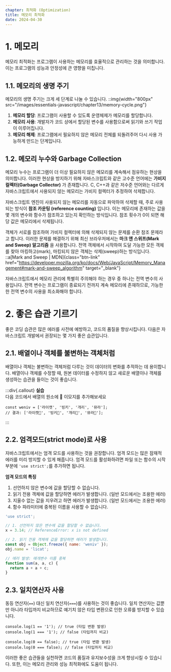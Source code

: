 ```yaml
---
chapter: 최적화 (Optimization)
title: 메모리 최적화
date: 2024-04-30
---
```


# 1. 메모리

메모리 최적화는 프로그램이 사용하는 메모리를 효율적으로 관리하는 것을 의미합니다. 이는 프로그램의 성능과 안정성에 큰 영향을 미칩니다.

## 1.1. 메모리의 생명 주기

메모리의 생명 주기는 크게 세 단계로 나눌 수 있습니다.
::img{width="800px" src="/images/essentials-javascript/chapter13/memory-cycle.png"}

1. **메모리 할당**: 프로그램이 사용할 수 있도록 운영체제가 메모리를 할당합니다.
2. **메모리 사용**: 개발자가 코드 상에서 할당된 변수를 사용함으로써 읽기와 쓰기 작업이 이루어집니다.
3. **메모리 해제**: 프로그램에서 필요하지 않은 메모리 전체를 되돌려주어 다시 사용 가능하게 만드는 단계입니다.

## 1.2. 메모리 누수와 Garbage Collection

메모리 누수는 프로그램이 더 이상 필요하지 않은 메모리를 계속해서 점유하는 현상을 의미합니다. 이러한 현상을 방지하기 위해 자바스크립트와 같은 고수준 언어에는 **가비지 컬렉터(Garbage Collector)** 가 존재합니다. C, C++과 같은 저수준 언어와는 다르게 자바스크립트에서 사용되지 않는 메모리는 가비지 컬렉터가 추정하여 삭제합니다.

자바스크립트 엔진이 사용되지 않는 메모리를 자동으로 파악하여 삭제할 때, 주로 사용되는 방식이 **참조 카운팅 (reference counting)** 입니다. 이는 메모리에 존재하는 값을 몇 개의 변수와 함수가 참조하고 있는지 확인하는 방식입니다. 참조 횟수가 0이 되면 해당 값은 메모리에서 삭제됩니다.

객체가 서로를 참조하여 가비지 컬렉터에 의해 삭제되지 않는 문제를 순환 참조 문제라고 합니다. 이러한 문제를 해결하기 위해 최신 브라우저에서는 **마크 앤 스위프(Mark and Sweep) 알고리즘** 을 사용합니다. 전역 객체에서 시작하여 도달 가능한 모든 객체를 찾아 마킹하고(mark), 마킹되지 않은 객체는 삭제(sweep)하는 방식입니다.
::a[Mark and Sweep | MDN]{class="btn-link" href="https://developer.mozilla.org/ko/docs/Web/JavaScript/Memory_Management#mark-and-sweep_algorithm" target="\_blank"}

자바스크립트에서 메모리 관리에 특별히 주의해야 하는 경우 중 하나는 전역 변수의 사용입니다. 전역 변수는 프로그램이 종료되기 전까지 계속 메모리에 존재하므로, 가능한 한 전역 변수의 사용을 최소화해야 합니다.

# 2. 좋은 습관 기르기

좋은 코딩 습관은 많은 에러를 사전에 예방하고, 코드의 품질을 향상시킵니다. 다음은 자바스크립트 개발에서 권장되는 몇 가지 좋은 습관입니다.

## 2.1. 배열이나 객체를 불변하는 객체처럼

배열이나 객체는 불변하는 객체처럼 다루는 것이 데이터의 변화를 추적하는 데 용이합니다. 배열이나 객체를 수정할 때, 원본 데이터를 수정하지 않고 새로운 배열이나 객체를 생성하는 습관을 들이는 것이 좋습니다.

:::div{.callout}
**실습**  
다음 코드에서 배열의 원소에 💖 이모지를 추가해보세요

```javascript-exec
const weniv = ['라이캣', '빙키', '개리', '뮤라'];
// 결과: ['라이캣💖', '빙키💖', '개리💖', '뮤라💖'];
```

:::

## 2.2. 엄격모드(strict mode)로 사용

자바스크립트에서는 엄격 모드를 사용하는 것을 권장합니다. 엄격 모드는 많은 잠재적 에러를 미리 방지할 수 있게 해줍니다.
엄격 모드를 활성화하려면 파일 또는 함수의 시작 부분에 `'use strict';`를 추가하면 됩니다.

**엄격 모드의 특징**

1. 선언하지 않은 변수에 값을 할당할 수 없습니다.
2. 읽기 전용 객체에 값을 할당하면 에러가 발생합니다. (일반 모드에서는 조용한 에러)
3. 지울수 없는 값을 지우려고 하면 에러가 발생합니다. (일반 모드에서는 조용한 에러)
4. 함수 파라미터에 중복된 이름을 사용할 수 없습니다.

```jsx
'use strict';

// 1. 선언하지 않은 변수에 값을 할당할 수 없습니다.
x = 3.14; // ReferenceError: x is not defined

// 2. 읽기 전용 객체에 값을 할당하면 에러가 발생합니다.
const obj = Object.freeze({ name: 'weniv' });
obj.name = 'licat';

// 에러 발생: 매개변수 이름 중복
function sum(a, a, c) {
  return a + a + c;
}
```

## 2.3. 일치연산자 사용

동등 연산자(`==`) 대신 일치 연산자(`===`)를 사용하는 것이 좋습니다. 일치 연산자는 값뿐만 아니라 타입까지 비교하므로 예기치 않은 타입 변환으로 인한 오류를 방지할 수 있습니다.

```javascript-exec
console.log(1 == '1'); // true (타입 변환 발생)
console.log(1 === '1'); // false (타입까지 비교)

console.log(0 == false); // true (타입 변환 발생)
console.log(0 === false); // false (타입까지 비교)
```

이러한 좋은 습관들을 실천하면 코드의 품질과 유지보수성을 크게 향상시킬 수 있습니다. 또한, 이는 메모리 관리와 성능 최적화에도 도움이 됩니다.
